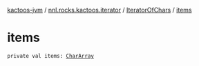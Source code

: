 [kactoos-jvm](../../index.md) / [nnl.rocks.kactoos.iterator](../index.md) / [IteratorOfChars](index.md) / [items](./items.md)

# items

`private val items: `[`CharArray`](https://kotlinlang.org/api/latest/jvm/stdlib/kotlin/-char-array/index.html)